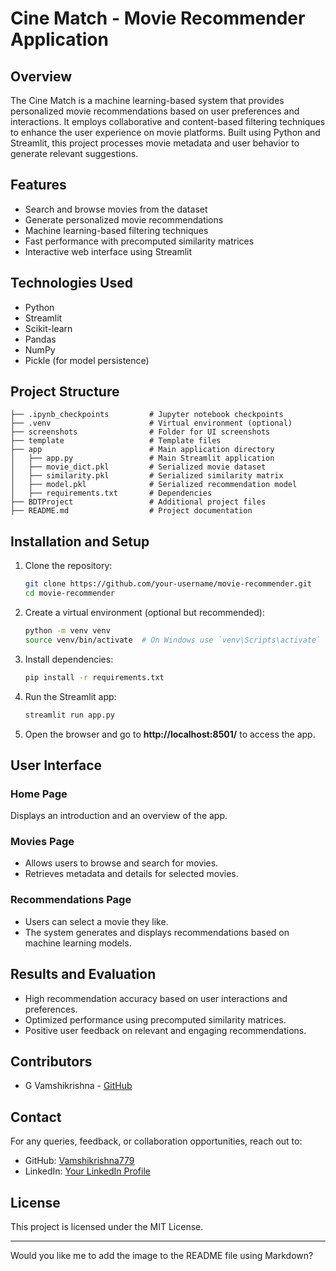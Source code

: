 

# Cine Match - Movie Recommender Application

## Overview  
The Cine Match is a machine learning-based system that provides personalized movie recommendations based on user preferences and interactions. It employs collaborative and content-based filtering techniques to enhance the user experience on movie platforms. Built using Python and Streamlit, this project processes movie metadata and user behavior to generate relevant suggestions.  

## Features  
- Search and browse movies from the dataset  
- Generate personalized movie recommendations  
- Machine learning-based filtering techniques  
- Fast performance with precomputed similarity matrices  
- Interactive web interface using Streamlit  

## Technologies Used  
- Python  
- Streamlit  
- Scikit-learn  
- Pandas  
- NumPy  
- Pickle (for model persistence)  

## Project Structure  
```
├── .ipynb_checkpoints         # Jupyter notebook checkpoints
├── .venv                      # Virtual environment (optional)
├── screenshots                # Folder for UI screenshots
├── template                   # Template files
├── app                        # Main application directory
│   ├── app.py                 # Main Streamlit application
│   ├── movie_dict.pkl         # Serialized movie dataset
│   ├── similarity.pkl         # Serialized similarity matrix
│   ├── model.pkl              # Serialized recommendation model
│   ├── requirements.txt       # Dependencies
├── BDTProject                 # Additional project files
├── README.md                  # Project documentation
```

## Installation and Setup  
1. Clone the repository:  
   ```sh
   git clone https://github.com/your-username/movie-recommender.git
   cd movie-recommender
   ```
2. Create a virtual environment (optional but recommended):  
   ```sh
   python -m venv venv
   source venv/bin/activate  # On Windows use `venv\Scripts\activate`
   ```
3. Install dependencies:  
   ```sh
   pip install -r requirements.txt
   ```
4. Run the Streamlit app:  
   ```sh
   streamlit run app.py
   ```
5. Open the browser and go to **http://localhost:8501/** to access the app.  

## User Interface  
### Home Page  
Displays an introduction and an overview of the app.  

### Movies Page  
- Allows users to browse and search for movies.  
- Retrieves metadata and details for selected movies.  

### Recommendations Page  
- Users can select a movie they like.  
- The system generates and displays recommendations based on machine learning models.  

## Results and Evaluation  
- High recommendation accuracy based on user interactions and preferences.  
- Optimized performance using precomputed similarity matrices.  
- Positive user feedback on relevant and engaging recommendations.  

## Contributors  
- G Vamshikrishna - [GitHub](https://github.com/Vamshikrishna779)  

## Contact  
For any queries, feedback, or collaboration opportunities, reach out to:  
- GitHub: [Vamshikrishna779](https://github.com/Vamshikrishna779)  
- LinkedIn: [Your LinkedIn Profile](#)  

## License  
This project is licensed under the MIT License.  

---

Would you like me to add the image to the README file using Markdown?
